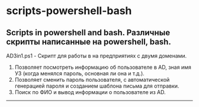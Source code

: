 # scripts-powershell-bash
Scripts in powershell and bash. Различные скрипты написанные на powershell, bash.
------------------------------------------------------
AD3in1.ps1 - Скрипт для работы в на предприятиях с двумя доменами. 
1. Позволяет посмотреть информацию об пользователе в AD, зная имя УЗ (когда менялся пароль, основная ли она и т.д.).
2. Позволяет сменить пароль пользователя, с автоматической генерацией пароля и созданием шаблона письма для отправки.
3. Поиск по ФИО и вывод информации о пользователе из AD.
------------------------------------------------------
